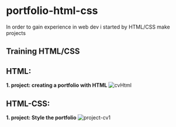 # portfolio-html-css
In order to gain experience in web dev i started by HTML/CSS make projects
## Training HTML/CSS
## HTML:
 **1. project: creating a portfolio with HTML**
 ![cvHtml](https://user-images.githubusercontent.com/40898323/78051387-82bcca80-7375-11ea-9837-ca663e7e96c6.png)

## HTML-CSS:
 **1. project: Style the portfolio**
 ![project-cv1](https://user-images.githubusercontent.com/40898323/78050438-1ee5d200-7374-11ea-8a06-a0e313683ff8.png)
